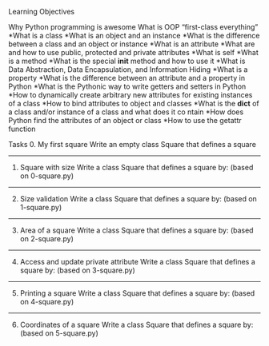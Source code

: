 Learning Objectives

Why Python programming is awesome
What is OOP
“first-class everything”
*What is a class
*What is an object and an instance
*What is the difference between a class and an object or instance
*What is an attribute
*What are and how to use public, protected and private attributes
*What is self
*What is a method
*What is the special __init__ method and how to use it
*What is Data Abstraction, Data Encapsulation, and Information Hiding
*What is a property
*What is the difference between an attribute and a property in Python
*What is the Pythonic way to write getters and setters in Python
*How to dynamically create arbitrary new attributes for existing instances of a class
*How to bind attributes to object and classes
*What is the __dict__ of a class and/or instance of a class and what does it co ntain
*How does Python find the attributes of an object or class
*How to use the getattr function 

Tasks
0. My first square
Write an empty class Square that defines a square
____________________________________________________
1. Square with size
Write a class Square that defines a square by: (based on 0-square.py)
_______________________________________________________________________
2. Size validation
Write a class Square that defines a square by: (based on 1-square.py)
________________________________________________________________________
3. Area of a square
Write a class Square that defines a square by: (based on 2-square.py)
________________________________________________________________________
4. Access and update private attribute
Write a class Square that defines a square by: (based on 3-square.py)
________________________________________________________________________
5. Printing a square
Write a class Square that defines a square by: (based on 4-square.py)
_________________________________________________________________________
6. Coordinates of a square
Write a class Square that defines a square by: (based on 5-square.py)
